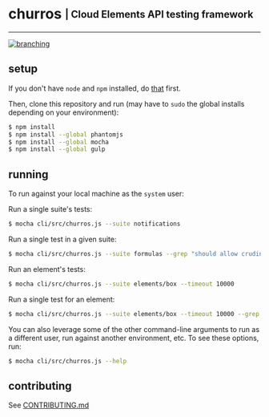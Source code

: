 # churros <sub><sup>| Cloud Elements API testing framework </sup></sub>
--------------------------------------------------------------------------------
[![branching](http://img.shields.io/badge/branching-github%20flow-blue.svg)](https://guides.github.com/introduction/flow/)



## setup
If you don't have `node` and `npm` installed, do [that](https://docs.npmjs.com/getting-started/installing-node) first.

Then, clone this repository and run (may have to `sudo` the global installs depending on your environment):

```bash
$ npm install
$ npm install --global phantomjs
$ npm install --global mocha
$ npm install --global gulp
```

## running
To run against your local machine as the `system` user:

Run a single suite's tests:
```bash
$ mocha cli/src/churros.js --suite notifications
```

Run a single test in a given suite:
```bash
$ mocha cli/src/churros.js --suite formulas --grep "should allow cruding a simple formula"
```

Run an element's tests:
```bash
$ mocha cli/src/churros.js --suite elements/box --timeout 10000
```

Run a single test for an element:
```bash
$ mocha cli/src/churros.js --suite elements/box --timeout 10000 --grep "should throw a 404 when trying to find an invalid file"
```

You can also leverage some of the other command-line arguments to run as a different user, run against another environment, etc.  To see these options, run:
```bash
$ mocha cli/src/churros.js --help
```

## contributing
See [CONTRIBUTING.md](CONTRIBUTING.md)
